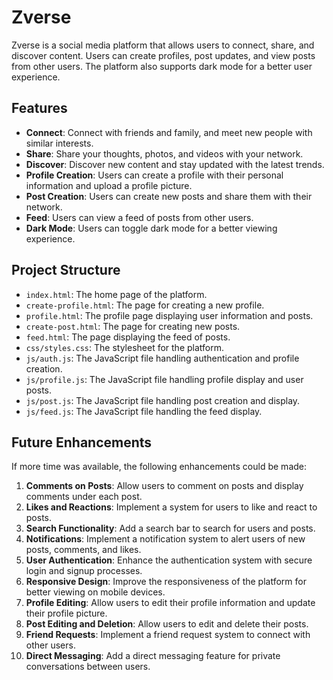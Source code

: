 # Zverse

Zverse is a social media platform that allows users to connect, share, and discover content. Users can create profiles, post updates, and view posts from other users. The platform also supports dark mode for a better user experience.

## Features

- **Connect**: Connect with friends and family, and meet new people with similar interests.
- **Share**: Share your thoughts, photos, and videos with your network.
- **Discover**: Discover new content and stay updated with the latest trends.
- **Profile Creation**: Users can create a profile with their personal information and upload a profile picture.
- **Post Creation**: Users can create new posts and share them with their network.
- **Feed**: Users can view a feed of posts from other users.
- **Dark Mode**: Users can toggle dark mode for a better viewing experience.

## Project Structure

- `index.html`: The home page of the platform.
- `create-profile.html`: The page for creating a new profile.
- `profile.html`: The profile page displaying user information and posts.
- `create-post.html`: The page for creating new posts.
- `feed.html`: The page displaying the feed of posts.
- `css/styles.css`: The stylesheet for the platform.
- `js/auth.js`: The JavaScript file handling authentication and profile creation.
- `js/profile.js`: The JavaScript file handling profile display and user posts.
- `js/post.js`: The JavaScript file handling post creation and display.
- `js/feed.js`: The JavaScript file handling the feed display.

## Future Enhancements

If more time was available, the following enhancements could be made:

1. **Comments on Posts**: Allow users to comment on posts and display comments under each post.
2. **Likes and Reactions**: Implement a system for users to like and react to posts.
3. **Search Functionality**: Add a search bar to search for users and posts.
4. **Notifications**: Implement a notification system to alert users of new posts, comments, and likes.
5. **User Authentication**: Enhance the authentication system with secure login and signup processes.
6. **Responsive Design**: Improve the responsiveness of the platform for better viewing on mobile devices.
7. **Profile Editing**: Allow users to edit their profile information and update their profile picture.
8. **Post Editing and Deletion**: Allow users to edit and delete their posts.
9. **Friend Requests**: Implement a friend request system to connect with other users.
10. **Direct Messaging**: Add a direct messaging feature for private conversations between users.



